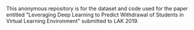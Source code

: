 This anonymous repository is for the dataset and code used for the paper entitled "Leveraging Deep Learning to Predict Withdrawal of Students in Virtual Learning Environment" submitted to LAK 2019.
